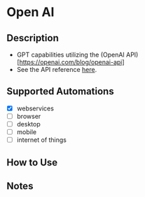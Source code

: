 # Open AI

## Description
- GPT capabilities utilizing the (OpenAI API)[https://openai.com/blog/openai-api]
- See the API reference [here](https://platform.openai.com/docs/api-reference).

## Supported Automations
- [X] webservices
- [ ] browser
- [ ] desktop
- [ ] mobile
- [ ] internet of things

## How to Use

## Notes